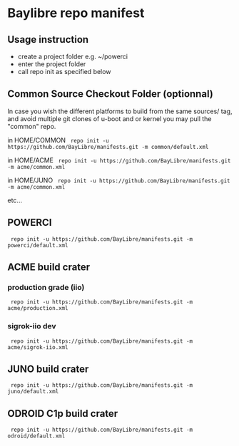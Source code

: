 # Baylibre repo manifest

## Usage instruction ##

* create a project folder  e.g. ~/powerci
* enter the project folder
* call repo init as specified below

## Common Source Checkout Folder (optionnal) ##

In case you wish the different platforms to build from the same
sources/ tag, and avoid multiple git clones of u-boot and or kernel
you may pull the "common" repo.

in HOME/COMMON
` repo init -u https://github.com/BayLibre/manifests.git -m common/default.xml`

in HOME/ACME
` repo init -u https://github.com/BayLibre/manifests.git -m acme/common.xml`

in HOME/JUNO
` repo init -u https://github.com/BayLibre/manifests.git -m acme/common.xml`

etc...

## POWERCI

` repo init -u https://github.com/BayLibre/manifests.git -m powerci/default.xml`

## ACME build crater

### production grade (iio)

` repo init -u https://github.com/BayLibre/manifests.git -m acme/production.xml`

### sigrok-iio dev

` repo init -u https://github.com/BayLibre/manifests.git -m acme/sigrok-iio.xml`

## JUNO build crater

` repo init -u https://github.com/BayLibre/manifests.git -m juno/default.xml`

## ODROID C1p build crater

` repo init -u https://github.com/BayLibre/manifests.git -m odroid/default.xml`

